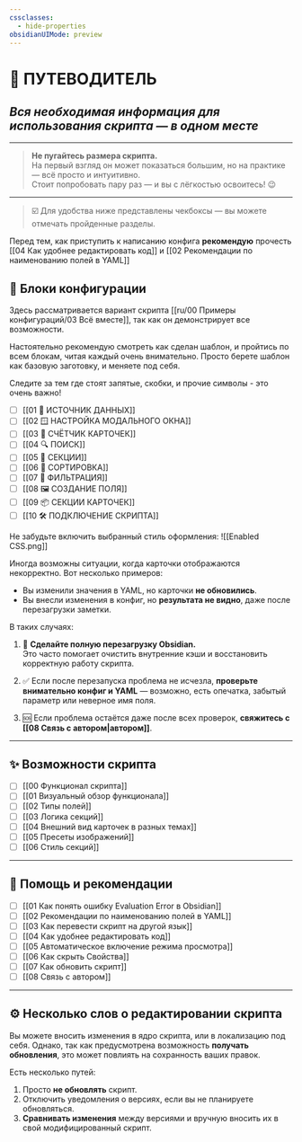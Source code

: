 ```yaml
---
cssclasses:
  - hide-properties
obsidianUIMode: preview
---
```

# **🧭 ПУТЕВОДИТЕЛЬ**

## *Вся необходимая информация для использования скрипта — в одном месте*

---

> **Не пугайтесь размера скрипта.**  
> На первый взгляд он может показаться большим, но на практике — всё просто и интуитивно.  
> Стоит попробовать пару раз — и вы с лёгкостью освоитесь! 😉

---

> ☑️ Для удобства ниже представлены чекбоксы — вы можете отмечать пройденные разделы.

Перед тем, как приступить к написанию конфига **рекомендую** прочесть [[04 Как удобнее редактировать код]] и [[02 Рекомендации по наименованию полей в YAML]]
## 🧱 Блоки конфигурации

Здесь рассматривается вариант скрипта [[ru/00 Примеры конфигураций/03 Всё вместе]], так как он демонстрирует все возможности. 

Настоятельно рекомендую смотреть как сделан шаблон, и пройтись по всем блокам, читая каждый очень внимательно. Просто берете шаблон как базовую заготовку, и меняете под себя.

Следите за тем где стоят запятые, скобки, и прочие символы - это очень важно!

- [ ] [[01 📁 ИСТОЧНИК ДАННЫХ]]
- [ ] [[02 🪟 НАСТРОЙКА МОДАЛЬНОГО ОКНА]]
- [ ] [[03 🔢 СЧЁТЧИК КАРТОЧЕК]]
- [ ] [[04 🔍 ПОИСК]]
- [ ] [[05 🧱 СЕКЦИИ]]
- [ ] [[06 🧮 СОРТИРОВКА]]
- [ ] [[07 🔐 ФИЛЬТРАЦИЯ]]
- [ ] [[08 🖼 СОЗДАНИЕ ПОЛЯ]]
- [ ] [[09 📦 СЕКЦИИ КАРТОЧЕК]]
- [ ] [[10 🛠️ ПОДКЛЮЧЕНИЕ СКРИПТА]]

Не забудьте включить выбранный стиль оформления:
![[Enabled CSS.png]]

Иногда возможны ситуации, когда карточки отображаются некорректно. Вот несколько примеров:

- Вы изменили значения в YAML, но карточки **не обновились**.
- Вы внесли изменения в конфиг, но **результата не видно**, даже после перезагрузки заметки.

В таких случаях:

1. 🔄 **Сделайте полную перезагрузку Obsidian.**  
    Это часто помогает очистить внутренние кэши и восстановить корректную работу скрипта.
    
2. ✅ Если после перезапуска проблема не исчезла, **проверьте внимательно конфиг и YAML** — возможно, есть опечатка, забытый параметр или неверное имя поля.
    
3. 🆘 Если проблема остаётся даже после всех проверок, **свяжитесь с [[08 Связь с автором|автором]]**.

---

## ✨ Возможности скрипта

- [ ] [[00 Функционал скрипта]]
- [ ] [[01 Визуальный обзор функционала]]
- [ ] [[02 Типы полей]]
- [ ] [[03 Логика секций]]
- [ ] [[04 Внешний вид карточек в разных темах]]
- [ ] [[05 Пресеты изображений]]
- [ ] [[06 Стиль секций]]

---

## 🧰 Помощь и рекомендации

- [ ] [[01 Как понять ошибку Evaluation Error в Obsidian]]
- [ ] [[02 Рекомендации по наименованию полей в YAML]]
- [ ] [[03 Как перевести скрипт на другой язык]]
- [ ] [[04 Как удобнее редактировать код]]
- [ ] [[05 Автоматическое включение режима просмотра]]
- [ ] [[06 Как скрыть Свойства]]
- [ ] [[07 Как обновить скрипт]]
- [ ] [[08 Связь с автором]]

---

## ⚙️ Несколько слов о редактировании скрипта

Вы можете вносить изменения в ядро скрипта, или в локализацию под себя.
Однако, так как предусмотрена возможность **получать обновления**, это может повлиять на сохранность ваших правок.

Есть несколько путей:

1. Просто **не обновлять** скрипт.  
2. Отключить уведомления о версиях, если вы не планируете обновляться.
3. **Сравнивать изменения** между версиями и вручную вносить их в свой модифицированный скрипт.